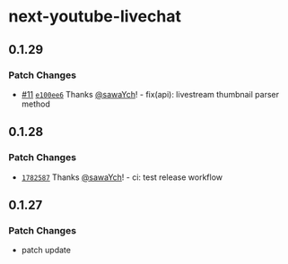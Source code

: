 # next-youtube-livechat

## 0.1.29

### Patch Changes

- [#11](https://github.com/sawaYch/next-youtube-livechat/pull/11) [`e100ee6`](https://github.com/sawaYch/next-youtube-livechat/commit/e100ee692234e3bd409a1d8010a46a8f5cc6d2d2) Thanks [@sawaYch](https://github.com/sawaYch)! - fix(api): livestream thumbnail parser method

## 0.1.28

### Patch Changes

- [`1782587`](https://github.com/sawaYch/next-youtube-livechat/commit/17825871ddaa6254b533d1643933d66060d0fba2) Thanks [@sawaYch](https://github.com/sawaYch)! - ci: test release workflow

## 0.1.27

### Patch Changes

- patch update

